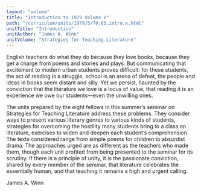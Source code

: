 ```yaml
---
layout: "volume"
title: "Introduction to 1979 Volume V"
path: "/curriculum/units/1979/5/79.05.intro.x.html"
unitTitle: "Introduction"
unitAuthor: "James A. Winn"
unitVolume: "Strategies for Teaching Literature"
---
```

<body>
 <p>
  English teachers do what they do because they love books, because they get a charge from poems and stories and plays. But communicating that excitement to modern urban students proves difficult: for these students, the act of reading is a struggle, school is an arena of defeat, the people and ideas in books seem distant and silly. Yet we persist, haunted by the conviction that the literature we love is a locus of value, that reading it is an experience we owe our students—even the unwilling ones.
 </p>
 <p>
  The units prepared by the eight fellows in this summer’s seminar on Strategies for Teaching Literature address these problems. They consider ways to present various literary genres to various kinds of students, strategies for overcoming the hostility many students bring to a class on literature, exercises to widen and deepen each student’s comprehension. The texts considered range from simple poems for children to absurdist drama. The approaches urged are as different as the teachers who made them, though each unit profited from being presented to the seminar for its scrutiny. If there is a principle of unity, it is the passionate conviction, shared by every member of the seminar, that literature celebrates the essentially human, and that teaching it remains a high and urgent calling.
 </p>
 <p>
  James A. Winn
 </p>

</body>